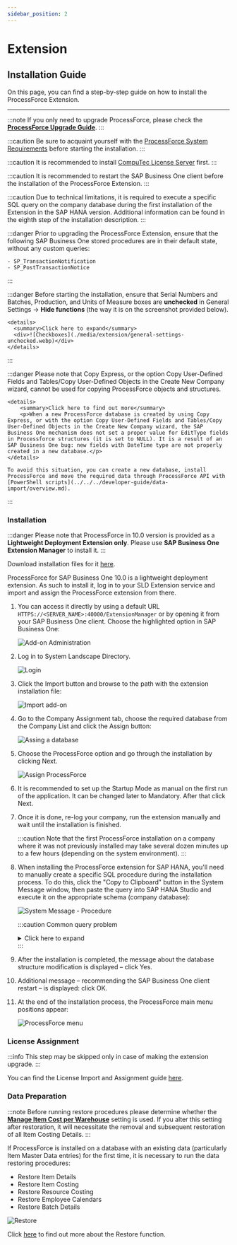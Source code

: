 ```yaml
---
sidebar_position: 2
---
```


# Extension

## Installation Guide

On this page, you can find a step-by-step guide on how to install the ProcessForce Extension.

---

:::note
    If you only need to upgrade ProcessForce, please check the [**ProcessForce Upgrade Guide**](../upgrade).
:::

:::caution
    Be sure to acquaint yourself with the [ProcessForce System Requirements](../../system-requirements.md) before starting the installation.
:::

:::caution
    It is recommended to install [CompuTec License Server](./license-server) first.
:::

:::caution
    It is recommended to restart the SAP Business One client before the installation of the ProcessForce Extension.
:::

:::caution
    Due to technical limitations, it is required to execute a specific SQL query on the company database during the first installation of the Extension in the SAP HANA version. Additional information can be found in the eighth step of the installation description.
:::

:::danger
    Prior to upgrading the ProcessForce Extension, ensure that the following SAP Business One stored procedures are in their default state, without any custom queries:

    - SP_TransactionNotification
    - SP_PostTransactionNotice
:::

:::danger
    Before starting the installation, ensure that Serial Numbers and Batches, Production, and Units of Measure boxes are **unchecked** in General Settings → **Hide functions** (the way it is on the screenshot provided below).

    <details>
      <summary>Click here to expand</summary>
      <div>![Checkboxes](./media/extension/general-settings-unchecked.webp)</div>
    </details>
:::

:::danger
    Please note that Copy Express, or the option Copy User-Defined Fields and Tables/Copy User-Defined Objects in the Create New Company wizard, cannot be used for copying ProcessForce objects and structures.

    <details>
        <summary>Click here to find out more</summary>
        <p>When a new ProcessForce database is created by using Copy Express, or with the option Copy User-Defined Fields and Tables/Copy User-Defined Objects in the Create New Company wizard, the SAP Business One mechanism does not set a proper value for EditType fields in Processforce structures (it is set to NULL). It is a result of an SAP Business One bug: new fields with DateTime type are not properly created in a new database.</p>
    </details>

    To avoid this situation, you can create a new database, install ProcessForce and move the required data through ProcessForce API with [PowerShell scripts](../../../developer-guide/data-import/overview.md).
:::

### Installation

:::danger
    Please note that ProcessForce in 10.0 version is provided as a **Lightweight Deployment Extension only**. Please use **SAP Business One Extension Manager** to install it.
:::

Download installation files for it [here](../../../releases/download.md).

ProcessForce for SAP Business One 10.0 is a lightweight deployment extension. As such to install it, log in to your SLD Extension service and import and assign the ProcessForce extension from there.

1. You can access it directly by using a default URL `HTTPS://<SERVER_NAME>:40000/ExtensionManager` or by opening it from your SAP Business One client. Choose the highlighted option in SAP Business One:

    ![Add-on Administration](./media/extension/addon-administration-extension.webp)

2. Log in to System Landscape Directory.

    ![Login](./media/extension/login.webp)

3. Click the Import button and browse to the path with the extension installation file:

    ![Import add-on](./media/extension/import-add-on.webp)

4. Go to the Company Assignment tab, choose the required database from the Company List and click the Assign button:

    ![Assing a database](./media/extension/assign-database.webp)

5. Choose the ProcessForce option and go through the installation by clicking Next.

    ![Assign ProcessForce](./media/extension/assign-processforce.webp)

6. It is recommended to set up the Startup Mode as manual on the first run of the application. It can be changed later to Mandatory. After that click Next.

7. Once it is done, re-log your company, run the extension manually and wait until the installation is finished.

    :::caution
        Note that the first ProcessForce installation on a company where it was not previously installed may take several dozen minutes up to a few hours (depending on the system environment).
    :::

8. When installing the ProcessForce extension for SAP HANA, you'll need to manually create a specific SQL procedure during the installation process. To do this, click the "Copy to Clipboard" button in the System Message window, then paste the query into SAP HANA Studio and execute it on the appropriate schema (company database):

    ![System Message - Procedure](./media/extension/system-message-procedure.webp)

    :::caution Common query problem

    <details>
        <summary>Click here to expand</summary>
        <div>
            When you do not select a schema by opening SQL Console from the root tree schema selection, the query window is set to the default selected schema, e.g. SYSTEM schema. The first execution of a query creates a procedure in the SYSTEM schema and not in the proper company schema where ProcessForce is installed.

        To install the copied SQL procedure to the proper company schema, please open SQL Console and use the below command before the copied query to switch to the proper schema:

        ```sql
        SET SCHEMA "<COMPANY-DATABASE-SCHEMA-NAME>";
        ```
    ![I-1_SAP-HANA-Studio_SQL-Console1](./media/extension/I-1_SAP-HANA-Studio_SQL-Console1.png)
    ![I-1_SAP-HANA-Studio_SQL-Console2](./media/extension/I-2_SAP-HANA-Studio_SQL-Console2.png)
    </div>
    </details>
    :::
9. After the installation is completed, the message about the database structure modification is displayed – click Yes.

10. Additional message – recommending the SAP Business One client restart – is displayed: click OK.

11. At the end of the installation process, the ProcessForce main menu positions appear:

    ![ProcessForce menu](./media/extension/processforce-menu.webp)

### License Assignment

:::info
    This step may be skipped only in case of making the extension upgrade.
:::

You can find the License Import and Assignment guide [here](../../licensing/license-import-assignment.md).

### Data Preparation

:::note
    Before running restore procedures please determine whether the [**Manage Item Cost per Warehouse**](../../../user-guide/costing-material-and-resources/configuration/overview.md) setting is used. If you alter this setting after restoration, it will necessitate the removal and subsequent restoration of all Item Costing Details.
:::

If ProcessForce is installed on a database with an existing data (particularly Item Master Data entries) for the first time, it is necessary to run the data restoring procedures:

- Restore Item Details
- Restore Item Costing
- Restore Resource Costing
- Restore Employee Calendars
- Restore Batch Details

![Restore](./media/extension/restore.webp)

Click [here](../../../user-guide/system-initialization/data-restore.md) to find out more about the Restore function.
